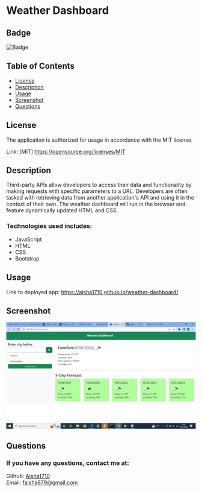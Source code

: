 # Weather Dashboard

## Badge

![Badge](http://img.shields.io/badge/license-MIT-blue.png)
<br>

## Table of Contents

- [License](#license)
- [Description](#description)
- [Usage](#usage)
- [Screenshot](#screenshot)
- [Questions](#questions)

## License

The application is authorized for usage in accordance with the MIT license.

Link: [MIT] https://opensource.org/licenses/MIT

## Description

Third-party APIs allow developers to access their data and functionality by making requests with specific parameters to a URL. Developers are often tasked with retrieving data from another application's API and using it in the context of their own. The weather dashboard will run in the browser and feature dynamically updated HTML and CSS.

### Technologies used includes:

- JavaScript
- HTML
- CSS
- Bootstrap

## Usage

Link to deployed app: https://aisha1710.github.io/weather-dashboard/

## Screenshot

![The weather app includes a search option, a list of cities, and a five-day forecast and current weather conditions for Atlanta.](</Assets/images/Screenshot(8).png>)

## Questions

### If you have any questions, contact me at:

Github: [Aisha1710](https://github.com/Aisha1710)
<br>
Email: faisha879@gmail.com
